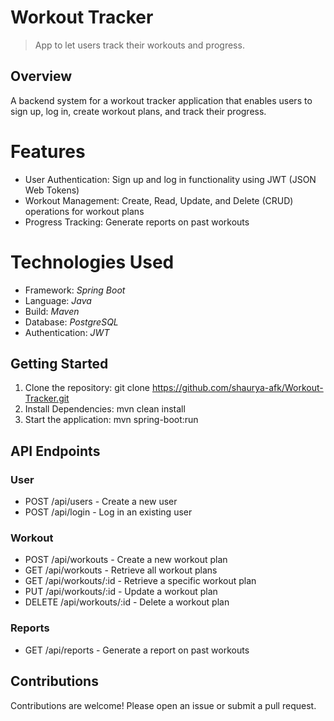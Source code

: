 # Workout Tracker
> App to let users track their workouts and progress.
## Overview
A backend system for a workout tracker application that enables users to sign up, log in, create workout plans, and track their progress.
# Features
* User Authentication: Sign up and log in functionality using JWT (JSON Web Tokens)
* Workout Management: Create, Read, Update, and Delete (CRUD) operations for workout plans
* Progress Tracking: Generate reports on past workouts
# Technologies Used
* Framework: *Spring Boot*
* Language: *Java*
* Build: *Maven*
* Database: *PostgreSQL*
* Authentication: *JWT*
## Getting Started
1. Clone the repository: git clone https://github.com/shaurya-afk/Workout-Tracker.git
2. Install Dependencies: mvn clean install
3. Start the application: mvn spring-boot:run
## API Endpoints
### User
* POST /api/users - Create a new user
* POST /api/login - Log in an existing user
### Workout
* POST /api/workouts - Create a new workout plan
* GET /api/workouts - Retrieve all workout plans
* GET /api/workouts/:id - Retrieve a specific workout plan
* PUT /api/workouts/:id - Update a workout plan
* DELETE /api/workouts/:id - Delete a workout plan
### Reports
* GET /api/reports - Generate a report on past workouts
## Contributions
Contributions are welcome! Please open an issue or submit a pull request.
